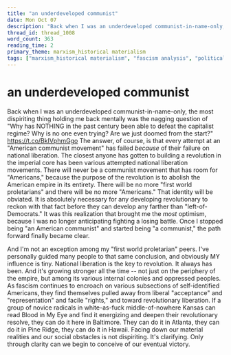 ```yaml
---
title: "an underdeveloped communist"
date: Mon Oct 07
description: "Back when I was an underdeveloped communist-in-name-only, the most dispiriting thing holding me back mentally was the nagging question of 'Why has NOTHING in..."
thread_id: thread_1008
word_count: 363
reading_time: 2
primary_theme: marxism_historical materialism
tags: ["marxism_historical materialism", "fascism analysis", "political economy", "imperialism_colonialism", "cultural criticism", "organizational theory"]
---
```


# an underdeveloped communist

Back when I was an underdeveloped communist-in-name-only, the most dispiriting thing holding me back mentally was the nagging question of "Why has NOTHING in the past century been able to defeat the capitalist regime? Why is no one even trying? Are we just doomed from the start?" https://t.co/BkIVphmGgo The answer, of course, is that every attempt at an "American communist movement" has failed *because* of their failure on national liberation. The closest anyone has gotten to building a revolution in the imperial core has been various attempted national liberation movements. There will never be a communist movement that has room for "Americans," because the purpose of the revolution is to abolish the American empire in its entirety. There will be no more "first world proletarians" and there will be no more "Americans." That identity will be obviated. It is absolutely necessary for any developing revolutionary to reckon with that fact before they can develop any farther than "left-of-Democrats." It was this realization that brought me the *most* optimism, because I was no longer anticipating fighting a losing battle. Once I stopped being "an American communist" and started being "a communist," the path forward finally became clear.

And I'm not an exception among my "first world proletarian" peers. I've personally guided many people to that same conclusion, and obviously MY influence is tiny. National liberation is the key to revolution. It always has been. And it's growing stronger all the time -- not just on the periphery of the empire, but among its various internal colonies and oppressed peoples. As fascism continues to encroach on various subsections of self-identified Americans, they find themselves pulled away from liberal "acceptance" and "representation" and facile "rights," and toward revolutionary liberation. If a group of novice radicals in white-as-fuck middle-of-nowhere Kansas can read Blood in My Eye and find it energizing and deepen their revolutionary resolve, they can do it here in Baltimore. They can do it in Atlanta, they can do it in Pine Ridge, they can do it in Hawaii. Facing down our material realities and our social obstacles is not dispiriting. It's clarifying. Only through clarity can we begin to conceive of our eventual victory.